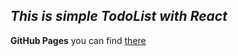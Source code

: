 
## **_This is simple TodoList with React_**

**GitHub Pages** you can find [there](http://platoniux.github.io/ToDo-List)


